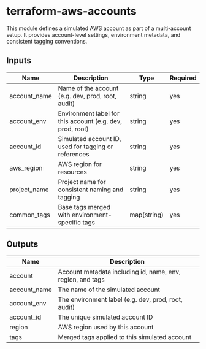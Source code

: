 # terraform-aws-accounts

This module defines a simulated AWS account as part of a multi-account setup.
It provides account-level settings, environment metadata, and consistent tagging conventions.

## Inputs

| Name         | Description                                               | Type        | Required |
| ------------ | --------------------------------------------------------- | ----------- | -------- |
| account_name | Name of the account (e.g. dev, prod, root, audit)         | string      | yes      |
| account_env  | Environment label for this account (e.g. dev, prod, root) | string      | yes      |
| account_id   | Simulated account ID, used for tagging or references      | string      | yes      |
| aws_region   | AWS region for resources                                  | string      | yes      |
| project_name | Project name for consistent naming and tagging            | string      | yes      |
| common_tags  | Base tags merged with environment-specific tags           | map(string) | yes      |

## Outputs

| Name           | Description                                                |
| -------------- | ---------------------------------------------------------- |
| account        | Account metadata including id, name, env, region, and tags |
| account_name   | The name of the simulated account                          |
| account_env    | The environment label (e.g. dev, prod, root, audit)        |
| account_id     | The unique simulated account ID                            |
| region         | AWS region used by this account                            |
| tags           | Merged tags applied to this simulated account              |
